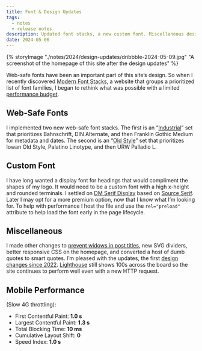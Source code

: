 ```yaml
---
title: Font & Design Updates
tags:
  - notes
  - release notes
description: Updated font stacks, a new custom font. Miscellaneous design updates and the affect on performance.
date: 2024-05-06
---
```

{% storyImage "./notes/2024/design-updates/dribbble-2024-05-09.jpg" "A screenshot of the homepage of this site after the design updates" %}

Web-safe fonts have been an important part of this site’s design. So when I recently discovered [Modern Font Stacks](https://modernfontstacks.com/), a website that groups a prioritized list of font families, I began to rethink what was possible with a limited [performance budget](https://timkadlec.com/remembers/2019-03-07-performance-budgets-that-stick/).
## Web-Safe Fonts
I implemented two new web-safe font stacks. The first is an “[Industrial](https://github.com/system-fonts/modern-font-stacks#industrial)” set that prioritizes Bahnschrift, DIN Alternate, and then Franklin Gothic Medium for metadata and dates. The second is an “[Old Style](https://github.com/system-fonts/modern-font-stacks#old-style)” set that prioritizes Iowan Old Style, Palatino Linotype, and then URW Palladio L. 
## Custom Font
I have long wanted a display font for headings that would compliment the shapes of my logo. It would need to be a custom font with a high x-height and rounded terminals. I settled on [DM Serif Display](https://fonts.google.com/specimen/DM+Serif+Display/about) based on [Source Serif](https://fonts.adobe.com/fonts/source-serif). Later I may opt for a more premium option, now that I know what I’m looking for. To help with performance I host the file and use the `rel="preload"` attribute to help load the font early in the page lifecycle.
## Miscellaneous 
I made other changes to [prevent widows in post titles](/notes/2024/prevent-widows-in-post-titles/), new SVG dividers, better responsive CSS on the homepage, and converted a host of dumb quotes to smart quotes. I’m pleased with the updates, the first [design changes since 2022](/notes/2022/2022-in-review/). [Lighthouse](https://pagespeed.web.dev/analysis/https-joshcrain-io/5gjpvzirfa?form_factor=mobile) still shows 100s across the board so the site continues to perform well even with a new HTTP request.
## Mobile Performance 
(Slow 4G throttling):
- First Contentful Paint: **1.0 s**
- Largest Contentful Paint: **1.3 s**
- Total Blocking Time: **10 ms**
- Cumulative Layout Shift: **0**
- Speed Index: **1.0 s**

